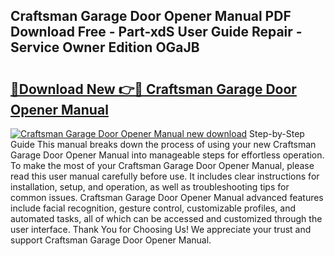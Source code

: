 ## Craftsman Garage Door Opener Manual PDF Download Free - Part-xdS User Guide Repair - Service Owner Edition OGaJB

# <h2><a href="http://bc15302.oget.top/?id=Craftsman+Garage+Door+Opener+Manual">🔗Download New 👉🔴 Craftsman Garage Door Opener Manual</a></h2>

[![Craftsman Garage Door Opener Manual new download](https://i.imgur.com/5g1atiW.png)](http://bc15302.oget.top/?id=Craftsman+Garage+Door+Opener+Manual)
Step-by-Step Guide This manual breaks down the process of using your new Craftsman Garage Door Opener Manual into manageable steps for effortless operation. To make the most of your Craftsman Garage Door Opener Manual, please read this user manual carefully before use. It includes clear instructions for installation, setup, and operation, as well as troubleshooting tips for common issues. Craftsman Garage Door Opener Manual advanced features include facial recognition, gesture control, customizable profiles, and automated tasks, all of which can be accessed and customized through the user interface. Thank You for Choosing Us! We appreciate your trust and support Craftsman Garage Door Opener Manual.
